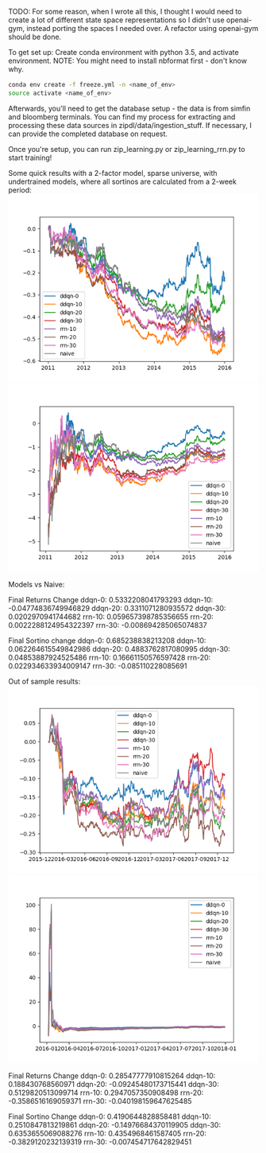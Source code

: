 TODO: For some reason, when I wrote all this, I thought I would need to create a lot of different state space representations so I didn't use openai-gym, instead porting the spaces I needed over. A refactor using openai-gym should be done. 

To get set up: Create conda environment with python 3.5, and activate environment.
NOTE: You might need to install nbformat first - don't know why. 

```bash
conda env create -f freeze.yml -n <name_of_env>
source activate <name_of_env>
```

Afterwards, you'll need to get the database setup - the data is from simfin and bloomberg terminals. You can find my process for extracting and processing these data sources in zipdl/data/ingestion_stuff. If necessary, I can provide the completed database on request. 

Once you're setup, you can run zip_learning.py or zip_learning_rrn.py to start training!

Some quick results with a 2-factor model, sparse universe, with undertrained models, where all sortinos are calculated from a 2-week period:
![Train](https://raw.githubusercontent.com/AustenZhu/Deep-Reinforcement-Learning-in-Zipline/master/train_data.png)
![Train Sortino](https://raw.githubusercontent.com/AustenZhu/Deep-Reinforcement-Learning-in-Zipline/master/train_data_sortino.png)

Models vs Naive:

Final Returns Change
ddqn-0: 0.5332208041793293
ddqn-10: -0.04774836749946829
ddqn-20: 0.3311071280935572
ddqn-30: 0.0202970941744682
rrn-10: 0.059657398785356655
rrn-20: 0.0022288124954322397
rrn-30: -0.008694285065074837

Final Sortino change
ddqn-0: 0.685238838213208
ddqn-10: 0.062264615549842986
ddqn-20: 0.4883762817080995
ddqn-30: 0.04853887924525486
rrn-10: 0.16661150576597428
rrn-20: 0.022934633934009147
rrn-30: -0.085110228085691

Out of sample results:
![Test](https://raw.githubusercontent.com/AustenZhu/Deep-Reinforcement-Learning-in-Zipline/master/test_data.png)
![Test Sortino (not the best graph)](https://raw.githubusercontent.com/AustenZhu/Deep-Reinforcement-Learning-in-Zipline/master/test_data_sortino.png)

Final Returns Change
ddqn-0: 0.28547777910815264
ddqn-10: 0.188430768560971
ddqn-20: -0.09245480173715441
ddqn-30: 0.5129820513099714
rrn-10: 0.2947057350908498
rrn-20: -0.3586516169059371
rrn-30: -0.040198159647625485

Final Sortino Change
ddqn-0: 0.4190644828858481
ddqn-10: 0.2510847813219861
ddqn-20: -0.14976684370119905
ddqn-30: 0.6353655069088276
rrn-10: 0.4354968461587405
rrn-20: -0.3829120232139319
rrn-30: -0.007454717642829451

